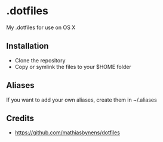 # .dotfiles
My .dotfiles for use on OS X

## Installation
- Clone the repository
- Copy or symlink the files to your $HOME folder

## Aliases
If you want to add your own aliases, create them in ~/.aliases

## Credits
- https://github.com/mathiasbynens/dotfiles
